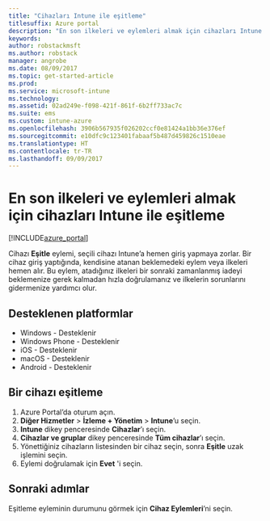 ```yaml
---
title: "Cihazları Intune ile eşitleme"
titlesuffix: Azure portal
description: "En son ilkeleri ve eylemleri almak için cihazları Intune ile eşitlemeyi öğrenin.\""
keywords: 
author: robstackmsft
ms.author: robstack
manager: angrobe
ms.date: 08/09/2017
ms.topic: get-started-article
ms.prod: 
ms.service: microsoft-intune
ms.technology: 
ms.assetid: 02ad249e-f098-421f-861f-6b2ff733ac7c
ms.suite: ems
ms.custom: intune-azure
ms.openlocfilehash: 3906b567935f026202ccf0e81424a1bb36e376ef
ms.sourcegitcommit: e10dfc9c123401fabaaf5b487d459826c1510eae
ms.translationtype: HT
ms.contentlocale: tr-TR
ms.lasthandoff: 09/09/2017
---
```

# <a name="sync-devices-with-intune-to-get-the-latest-policies-and-actions"></a>En son ilkeleri ve eylemleri almak için cihazları Intune ile eşitleme


[!INCLUDE[azure_portal](./includes/azure_portal.md)]

Cihazı **Eşitle** eylemi, seçili cihazı Intune’a hemen giriş yapmaya zorlar. Bir cihaz giriş yaptığında, kendisine atanan beklemedeki eylem veya ilkeleri hemen alır.  Bu eylem, atadığınız ilkeleri bir sonraki zamanlanmış iadeyi beklemenize gerek kalmadan hızla doğrulamanız ve ilkelerin sorunlarını gidermenize yardımcı olur.

## <a name="supported-platforms"></a>Desteklenen platformlar

- Windows - Desteklenir
- Windows Phone - Desteklenir
- iOS - Desteklenir
- macOS - Desteklenir
- Android - Desteklenir

## <a name="how-to-sync-a-device"></a>Bir cihazı eşitleme

1. Azure Portal’da oturum açın.
2. **Diğer Hizmetler** > **İzleme + Yönetim** > **Intune**’u seçin.
3. **Intune** dikey penceresinde **Cihazlar**’ı seçin.
4. **Cihazlar ve gruplar** dikey penceresinde **Tüm cihazlar**’ı seçin.
5. Yönettiğiniz cihazların listesinden bir cihaz seçin, sonra **Eşitle** uzak işlemini seçin.
7. Eylemi doğrulamak için **Evet** 'i seçin.

## <a name="next-steps"></a>Sonraki adımlar

Eşitleme eyleminin durumunu görmek için **Cihaz Eylemleri**’ni seçin. 
